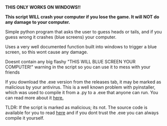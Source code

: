 **THIS ONLY WORKS ON WINDOWS!!**

**This script WILL crash your computer if you lose the game. It will NOT do any damage to your computer.**

Simple python program that asks the user to guess heads or tails, and if you guess wrong it crashes (blue screens) your computer.

Uses a very well documented function built into windows to trigger a blue screen, so this wont cause any damage.

Doesnt contain any big flashy "THIS WILL BLUE SCREEN YOUR COMPUTER!" warning in the script so you can use it to mess with your friends

If you download the .exe version from the releases tab, it may be marked as malicious by your antivirus. This is a well known problem with pyinstaller, which was used to compile it from a .py to a .exe that anyone can run. You can read more about it [here.](https://github.com/pyinstaller/pyinstaller/issues/6754)

TLDR: If the script is marked as malicious; its not. The source code is available for you to read [here](https://github.com/qerty2/BSOD-Coin-Flip/blob/main/main.py) and if you dont trust the .exe you can always compile it yourself.